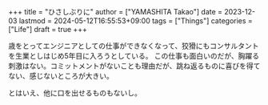 +++
title = "ひさしぶりに"
author = ["YAMASHITA Takao"]
date = 2023-12-03
lastmod = 2024-05-12T16:55:53+09:00
tags = ["Things"]
categories = ["Life"]
draft = true
+++

歳をとってエンジニアとしての仕事ができなくなって、狡猾にもコンサルタントを生業としはじめ5年目に入ろうとしている。
この仕事も面白いのだが、胸躍る刺激はない。コミットメントがないことも理由だが、跳ね返るものに喜びを得てない、感じないところが大きい。

とはいえ、他に口を出せるものもないし。
